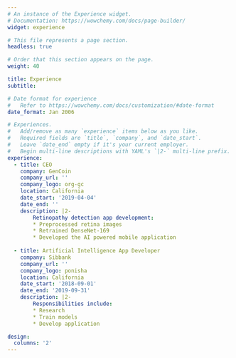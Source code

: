 ```yaml
---
# An instance of the Experience widget.
# Documentation: https://wowchemy.com/docs/page-builder/
widget: experience

# This file represents a page section.
headless: true

# Order that this section appears on the page.
weight: 40

title: Experience
subtitle:

# Date format for experience
#   Refer to https://wowchemy.com/docs/customization/#date-format
date_format: Jan 2006

# Experiences.
#   Add/remove as many `experience` items below as you like.
#   Required fields are `title`, `company`, and `date_start`.
#   Leave `date_end` empty if it's your current employer.
#   Begin multi-line descriptions with YAML's `|2-` multi-line prefix.
experience:
  - title: CEO
    company: GenCoin
    company_url: ''
    company_logo: org-gc
    location: California
    date_start: '2019-04-04'
    date_end: ''
    description: |2-
        Retinopathy detection app development:
        * Preprocessed retina images
        * Retrained DenseNet-169
        * Developed the AI powered mobile application
        
  - title: Artificial Intelligence App Developer
    company: Sibbank
    company_url: ''
    company_logo: ponisha
    location: California
    date_start: '2018-09-01'
    date_end: '2019-09-31'
    description: |2-
        Responsibilities include:
        * Research
        * Train models
        * Develop application

design:
  columns: '2'
---
```

